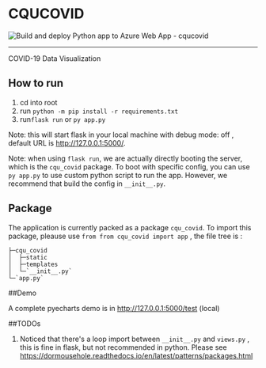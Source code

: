 # CQUCOVID
![Build and deploy Python app to Azure Web App - cqucovid](https://github.com/VortexMashiro/CQUCOVID/workflows/Build%20and%20deploy%20Python%20app%20to%20Azure%20Web%20App%20-%20cqucovid/badge.svg)

---

COVID-19 Data Visualization

## How to run

1. cd into root
2. run `python -m pip install -r requirements.txt`
3. run`flask run`  or `py app.py`

Note: this will start flask in your local machine with debug mode: off , default URL is http://127.0.0.1:5000/.

Note: when using `flask run`, we are actually directly booting the server, which is the `cqu_covid` package. To boot with specific config, you can use `py app.py` to use custom python script to run the app. However, we recommend that build the config in `__init__.py`. 

## Package

The application is currently packed as a package `cqu_covid`. To import this package, pleause use `from from cqu_covid import app` , the file tree is :
```
├─cqu_covid
│  ├─static
│  ├─templates
│  └─`__init__.py`
└─`app.py`
```

##Demo

A complete pyecharts demo is in http://127.0.0.1:5000/test (local)

##TODOs
1. Noticed that there's a loop import between `__init__.py` and `views.py` , this is fine in flask, but not recommended in python.  Please see https://dormousehole.readthedocs.io/en/latest/patterns/packages.html